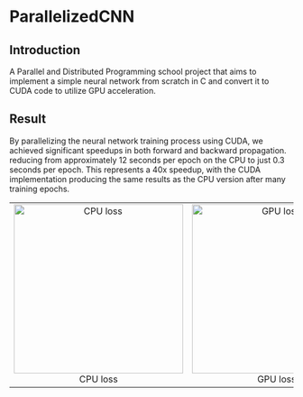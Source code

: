 # ParallelizedCNN

## Introduction
A Parallel and Distributed Programming school project that aims to implement a simple neural network from scratch in C and convert it to CUDA code to utilize GPU acceleration.

## Result
By parallelizing the neural network training process using CUDA, we achieved significant speedups in both forward and backward propagation. reducing from approximately 12 seconds per epoch on the CPU to just 0.3 seconds per epoch. This represents a 40x speedup, with the CUDA implementation producing the same results as the CPU version after many training epochs.

<table style="width:100%; border: none;">
  <tr>
    <td style="text-align: center; border: none;">
      <img src="https://github.com/user-attachments/assets/b753e7ac-4a6d-4b03-a540-b31fa858fed6" alt="CPU loss" style="width: 300px; height: auto;"><br>
      <span>CPU loss</span>
    </td>
    <td style="text-align: center; border: none;">
      <img src="https://github.com/user-attachments/assets/6c8ce938-a554-4ef4-8f6f-45da874f0143" alt="GPU loss" style="width: 300px; height: auto;"><br>
      <span>GPU loss</span>
    </td>
  </tr>
</table>


